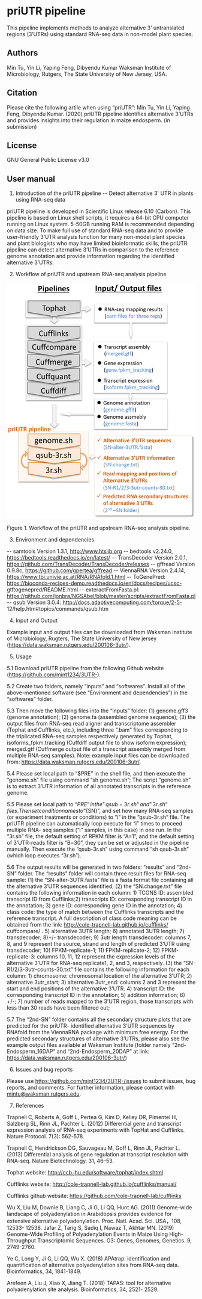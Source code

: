 priUTR pipeline
====
This pipeline implements methods to analyze alternative 3’ untranslated regions (3’UTRs) using standard RNA-seq data in non-model plant species. 

Authors
----
Min Tu, Yin Li, Yaping Feng, Dibyendu Kumar
Waksman Institute of Microbiology, Rutgers, The State University of New Jersey, USA.

Citation
----
Please cite the following artile when using “priUTR”:
Min Tu, Yin Li, Yaping Feng, Dibyendu Kumar. (2020) priUTR pipeline identifies alternative 3’UTRs and provides insights into their regulation in maize endosperm. (in submission)

License
----
GNU General Public License v3.0

User manual
----

1.	Introduction of the priUTR pipeline -- Detect alternative 3' UTR in plants using RNA-seq data

priUTR pipeline is developed in Scientific Linux release 6.10 (Carbon). This pipeline is based on Linux shell scripts, it requires a 64-bit CPU computer running on Linux system. 5-50GB running RAM is recommended depending on data size. To make full use of standard RNA-seq data and to provide user-friendly 3’UTR analysis function for many non-model plant species and plant biologists who may have limited bioinformatic skills, the priUTR pipeline can detect alternative 3’UTRs in comparison to the reference genome annotation and provide information regarding the identified alternative 3’UTRs. 

2.	Workflow of priUTR and upstream RNA-seq analysis pipeline

 ![imgae](https://github.com/mint1234/3UTR-/blob/master/priUTR%20workflow.png)
 
Figure 1. Workflow of the priUTR and upstream RNA-seq analysis pipeline. 

3.  Environment and dependencies

-- samtools Version 1.3.1, http://www.htslib.org 
-- bedtools v2.24.0, https://bedtools.readthedocs.io/en/latest/ 
-- TransDecoder Version 2.0.1, https://github.com/TransDecoder/TransDecoder/releases 
-- gffread Version 0.9.8c, https://github.com/gpertea/gffread 
-- ViennaRNA Version 2.4.14, https://www.tbi.univie.ac.at/RNA/RNAfold.1.html 
-- ToGenePred: https://bioconda-recipes-demo.readthedocs.io/en/docs/recipes/ucsc- gtftogenepred/README.html 
-- exteractFromFasta.pl: https://github.com/jonbra/NGSAbel/blob/master/scripts/extractFromFasta.pl 
-- qsub Version 3.0.4: http://docs.adaptivecomputing.com/torque/2-5- 12/help.htm#topics/commands/qsub.htm 

4.	Input and Output

Example input and output files can be downloaded from Waksman Institute of Microbiology, Rugters, The State University of New jersey (https://data.waksman.rutgers.edu/200106-3utr/).

5.	Usage

5.1	Download priUTR pipeline from the following Github website (https://github.com/mint1234/3UTR-).

5.2	Create two folders, namely “inputs” and “softwares”. Install all of the above-mentioned software (see “Environment and dependencies”) in the “softwares” folder. 

5.3	Then move the following files into the “inputs” folder: (1) genome.gff3 (genome annotation); (2) genome.fa (assembled genome sequence); (3) the output files from RNA-seq read aligner and transcriptome assembler (Tophat and Cufflinks, etc.), including three “.bam” files corresponding to the triplicated RNA-seq samples respectively generated by Tophat, isoforms_fpkm.tracking (Cuffdiff output file to show isoform expression); merged.gtf (Cuffmerge output file of a transcript assembly merged from multiple RNA-seq samples). Note: example input files can be downloaded from: https://data.waksman.rutgers.edu/200106-3utr/. 

5.4	Please set local path to “$PRE” in the shell file, and then execute the “genome.sh” file using command “sh genome.sh”; The script “genome.sh” is to extract 3’UTR information of all annotated transcripts in the reference genome. 

5.5	Please set local path to “$PRE” in the ”qsub-3r.sh“ and ”3r.sh“ files. Then set condition names to “${SN}”, and set how many RNA-seq samples (or experiment treatments or conditions) to “i” in the ”qsub-3r.sh“ file. The priUTR pipeline can automatically loop execute for “i” times to proceed multiple RNA- seq samples (“i” samples, in this case) in one run. In the “3r.sh” file, the default setting of RPKM filter is “A=1”, and the default setting of 3’UTR-reads filter is “B=30”, they can be set or adjusted in the pipeline manually. Then execute the “qsub-3r.sh” using command “sh qsub-3r.sh” (which loop executes “3r.sh”). 

5.6	The output results will be generated in two folders: “results” and “2nd-SN” folder. The “results” folder will contain three result files for RNA-seq sample: (1) the “SN-alter-3UTR.fasta” file is a fasta format file containing all the alternative 3’UTR sequences identified; (2) the “SN.change.txt” file contains the following information in each column: 1) TCONS ID: assembled transcript ID from Cufflinks;2) transcripts ID: corresponding transcript ID in the annotation; 3) gene ID: corresponding gene ID in the annotation; 4) class code: the type of match between the Cufflinks transcripts and the reference transcript. A full description of class code meaning can be obtained from the link: http://cole-trapnell-lab.github.io/cufflinks/ cuffcompare/ . 5) alternative 3UTR length; 6) annotated 3UTR length; 7) transdecoder; 8)+/- transdecoder; 9) 3utr length transdecoder: columns 7, 8, and 9 represent the source, strand and length of predicted 3’UTR using transdecoder; 10) FPKM-replicate-1; 11) FPKM-replicate-2; 12) FPKM-replicate-3: columns 10, 11, 12 represent the expression levels of the alternative 3’UTR for RNA-seq replicate1, 2, and 3, respectively. (3) the “SN-R1/2/3-3utr-counts-30.txt” file contains the following information for each column: 1) chromosome: chromosomal location of the alternative 3’UTR; 2) alternative 3utr_start; 3) alternative 3utr_end: columns 2 and 3 represent the start and end positions of the alternative 3’UTR. 4) transcript ID: the corresponding transcript ID in the annotation; 5) addition information; 6) +/-; 7) number of reads mapped to the 3'UTR region, those transcripts with less than 30 reads have been filtered out; 

5.7	The “2nd-SN” folder contains all the secondary structure plots that are predicted for the priUTR- identified alternative 3’UTR sequences by RNAfold from the ViennaRNA package with minimum free energy. For the predicted secondary structures of alternative 3’UTRs, please also see the example output files available at Waksman Institute (folder namely “2nd- Endosperm_16DAP” and “2nd-Endosperm_20DAP” at link: https://data.waksman.rutgers.edu/200106-3utr/) 

6.	Issues and bug reports

Please use https://github.com/mint1234/3UTR-/issues to submit issues, bug reports, and comments.
For further information, please contact with mintu@waksman.rutgers.edu.

7.	References

Trapnell C, Roberts A, Goff L, Pertea G, Kim D, Kelley DR, Pimentel H, Salzberg SL, Rinn JL, Pachter L. (2012) Differential gene and transcript expression analysis of RNA-seq experiments with TopHat and Cufflinks. Nature Protocol. 7(3): 562-578. 

Trapnell C, Hendrickson DG, Sauvageau M, Goff L, Rinn JL, Pachter L. (2013) Differential analysis of gene regulation at transcript resolution with RNA-seq. Nature Biotechnology. 31, 46–53. 

Tophat website: http://ccb.jhu.edu/software/tophat/index.shtml 

Cufflinks website: http://cole-trapnell-lab.github.io/cufflinks/manual/ 

Cufflinks github website: https://github.com/cole-trapnell-lab/cufflinks

Wu X, Liu M, Downie B, Liang C, Ji G, Li QQ, Hunt AG. (2011) Genome-wide landscape of polyadenylation in Arabidopsis provides evidence for extensive alternative polyadenylation. Proc. Natl. Acad. Sci. USA，108, 12533- 12538. 
Jafar Z, Tarig S, Sadiq I, Nawaz T, Akhtar MN. (2019) Genome-Wide Profiling of Polyadenylation Events in Maize Using High-Throughput Transcriptomic Sequences. G3: Genes, Genomes, Genetics. 9, 2749-2760. 

Ye C, Long Y, Ji G, Li QQ, Wu X. (2018) APAtrap: identification and quantification of alternative polyadenylation sites from RNA-seq data. Bioinformatics, 34, 1841-1849. 

Arefeen A, Liu J, Xiao X, Jiang T. (2018) TAPAS: tool for alternative polyadenylation site analysis. Bioinformatics, 34, 2521- 2529. 
